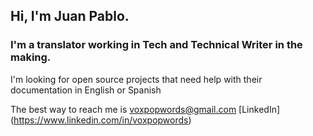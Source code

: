 ## Hi, I'm Juan Pablo.
### I'm a translator working in Tech and Technical Writer in the making.

I'm looking for open source projects that need help with their documentation in English or Spanish

The best way to reach me is voxpopwords@gmail.com
[LinkedIn] (https://www.linkedin.com/in/voxpopwords)
